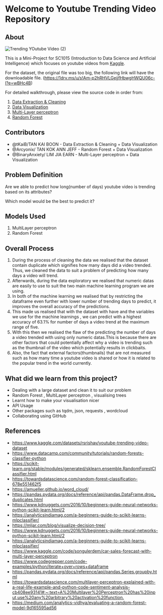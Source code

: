 # Welcome to Youtube Trending Video Repository

## About
![Trending YOutube Video (2)](https://user-images.githubusercontent.com/77041483/164619750-0ecb49a7-7ba3-462f-a048-8660ecfca847.png)

This is a Mini-Project for SC1015 (Introduction to Data Science and Artificial Intelligence) which focuses on youtube videos from [Kaggle](https://www.kaggle.com/datasets/rsrishav/youtube-trending-video-dataset). 

For the dataset, the original file was too big, the following link will have the downloadable file. 
(https://1drv.ms/u/s!Am-p2hRHVLGejjfHbwgHWQU06c-l?e=wBHc4B)

For detailed walkthrough, please view the source code in order from:

1. [Data Extraction & Cleaning](https://github.com/tKaiB/Youtube-Trending-Video-Analysis/blob/main/datacleaning.ipynb)
2. [Data Visualization](https://github.com/tKaiB/Youtube-Trending-Video-Analysis/blob/main/Data%20Visualization%20(%20Exploratory%20Data%20Analysis)%20(4).ipynb)
3. [Multi-Layer perceptron](https://github.com/tKaiB/Youtube-Trending-Video-Analysis/blob/main/Multi%20Layer%20Perceptron.ipynb)
4. [Random Forest](https://github.com/tKaiB/Youtube-Trending-Video-Analysis/blob/main/Random%20Forest%20%20(2).ipynb)
  
## Contributors

- @tKaiB/TAN KAI BOON - Data Extraction & Cleaning + Data Visualization
- @Arcyonix/ TAN KOK ANN JEFF -  Random Forest + Data Visualization
- @BinaryAnxiety/ LIM JIA EARN -  Multi-Layer perceptron + Data Visualization

## Problem Definition
Are we able to predict how long(number of days) youtube video is trending based on its attributes?

Which model would be the best to predict it?


## Models Used

1. MultiLayer perceptron
2. Random Forest

## Overall Process
1. During the process of cleaning the data we realised that the dataset contain duplicate which signifies how many days did a video trended. Thus, we cleaned the data to suit a problem of predicting how many days a video will trend.
2. Afterwards, during the data exploratory we realised that numeric datas are easily to use to suit the two main machine learning program we are using.
3. In both of the machine learning we realised that by restricting the dataframe even further with lower number of trending days to predict, it improves the overall accuracy of the predictions.
4. This made us realised that with the dataset with have and the variables we use for the machine learnings , 
we can predict with a highest accuracy of 63.1% for number of days a video trend at the maximum range of five.
5. With this then we realised the flaw of the predicting the number of days a video trended with using only numeric datas.This is because there are other factors that 
could potentially affect why a video is trending such as the thumbnail of the video which potentially results in clickbaits. 
6. Also, the fact that external factors(thumbnails) that are not measured such as how many time a youtube video is shared or how it is related to the popular trend in the world currently.


## What did we learn from this project?

- Dealing with a large dataset and clean it to suit our problem
- Random Forest , MultiLayer perceptron , visualising trees
- Learnt how to make your visualisation nicer 
- API Usage
- Other packages such as tqdm, json, requests , wordcloud
- Collaborating using GitHub


## References

- <https://www.kaggle.com/datasets/rsrishav/youtube-trending-video-dataset>
- <https://www.datacamp.com/community/tutorials/random-forests-classifier-python>
- <https://scikit-learn.org/stable/modules/generated/sklearn.ensemble.RandomForestClassifier.html>
- <https://towardsdatascience.com/random-forest-classification-678e551462f5>
- <https://amueller.github.io/word_cloud/>
- <https://pandas.pydata.org/docs/reference/api/pandas.DataFrame.drop_duplicates.html>
- <https://www.kdnuggets.com/2016/10/beginners-guide-neural-networks-python-scikit-learn.html/2>
- <https://analyticsindiamag.com/a-beginners-guide-to-scikit-learns-mlpclassifier/>
- <https://mljar.com/blog/visualize-decision-tree/>
- <https://www.kdnuggets.com/2016/10/beginners-guide-neural-networks-python-scikit-learn.html/2>
- <https://analyticsindiamag.com/a-beginners-guide-to-scikit-learns-mlpclassifier/>
- <https://www.kaggle.com/code/songulerdem/car-sales-forecast-with-multi-layer-perceptron>
- <https://www.codegrepper.com/code-examples/python/iterate+over+rows+dataframe>
- <https://pandas.pydata.org/docs/reference/api/pandas.Series.groupby.html>
- <https://towardsdatascience.com/multilayer-perceptron-explained-with-a-real-life-example-and-python-code-sentiment-analysis-cb408ee93141#:~:text=A%20Multilayer%20Perceptron%20has%20input,use%20any%20arbitrary%20activation%20function.>
- <https://medium.com/analytics-vidhya/evaluating-a-random-forest-model-9d165595ad56>

